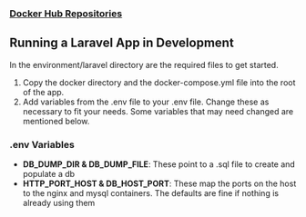 
### [Docker Hub Repositories](https://hub.docker.com/u/cbjdev)

## Running a Laravel App in Development
In the environment/laravel directory are the required files to get started.

1. Copy the docker directory and the docker-compose.yml file into the root 
of the app.
2. Add variables from the .env file to your .env file. Change
these as necessary to fit your needs. Some variables that may need changed are mentioned below.

### .env Variables
 * **DB_DUMP_DIR & DB_DUMP_FILE**: These point to a .sql file to create and
 populate a db
 * **HTTP_PORT_HOST & DB_HOST_PORT**: These map the ports on the host to the nginx and mysql 
 containers. The defaults are fine if nothing is already using them

